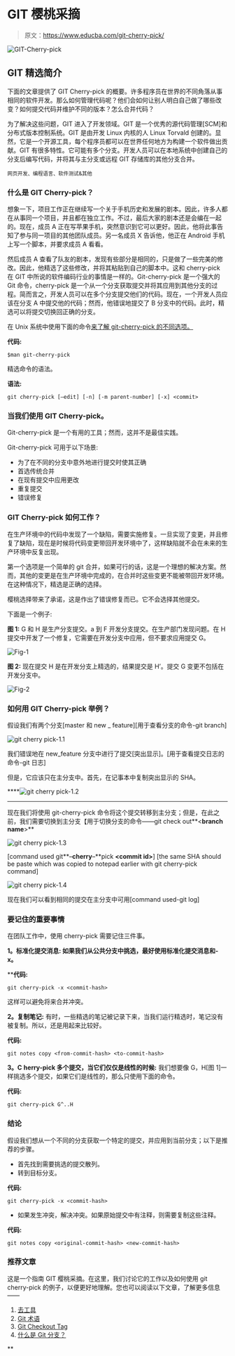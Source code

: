 # GIT 樱桃采摘

> 原文：<https://www.educba.com/git-cherry-pick/>

![GIT-Cherry-pick](img/7595562711c87a178e6621c5f09a63a9.png)



## GIT 精选简介

下面的文章提供了 GIT Cherry-pick 的概要。许多程序员在世界的不同角落从事相同的软件开发。那么如何管理代码呢？他们会如何让别人明白自己做了哪些改变？如何提交代码并维护不同的版本？怎么合并代码？

为了解决这些问题，GIT 进入了开发领域。GIT 是一个优秀的源代码管理[SCM]和分布式版本控制系统。GIT 是由开发 Linux 内核的人 Linux Torvald 创建的。显然，它是一个开源工具，每个程序员都可以在世界任何地方为构建一个软件做出贡献。GIT 有很多特性。它可能有多个分支。开发人员可以在本地系统中创建自己的分支后编写代码，并将其与主分支或远程 GIT 存储库的其他分支合并。

<small>网页开发、编程语言、软件测试&其他</small>

### 什么是 GIT Cherry-pick？

想象一下，项目工作正在继续写一个关于手机历史和发展的剧本。因此，许多人都在从事同一个项目，并且都在独立工作。不过，最后大家的剧本还是会编在一起的。现在，成员 A 正在写苹果手机，突然意识到它可以更好。因此，他将此事告知了参与同一项目的其他团队成员。另一名成员 X 告诉他，他正在 Android 手机上写一个脚本，并要求成员 A 看看。

然后成员 A 查看了队友的剧本，发现有些部分是相同的，只是做了一些完美的修改。因此，他精选了这些修改，并将其粘贴到自己的脚本中。这和 cherry-pick 在 GIT 中所说的软件编码行业的事情是一样的。Git-cherry-pick 是一个强大的 Git 命令，cherry-pick 是一个从一个分支获取提交并将其应用到其他分支的过程。简而言之，开发人员可以在多个分支提交他们的代码。现在，一个开发人员应该在分支 A 中提交他的代码；然而，他错误地提交了 B 分支中的代码。此时，精选可以将提交切换回正确的分支。

在 Unix 系统中使用下面的命令[来了解 git-cherry-pick 的不同选项。](https://www.educba.com/what-is-unix/)

**代码:**

```
$man git-cherry-pick
```

精选命令的语法。

**语法:**

```
git cherry-pick [–edit] [-n] [-m parent-number] [-x] <commit>
```

### 当我们使用 GIT Cherry-pick。

Git-cherry-pick 是一个有用的工具；然而，这并不是最佳实践。

Git-cherry-pick 可用于以下场景:

*   为了在不同的分支中意外地进行提交时使其正确
*   首选传统合并
*   在现有提交中应用更改
*   重复提交
*   错误修复

### GIT Cherry-pick 如何工作？

在生产环境中的代码中发现了一个缺陷，需要实施修复。一旦实现了变更，并且修复了缺陷，现在是时候将代码变更带回开发环境中了，这样缺陷就不会在未来的生产环境中反复出现。

第一个选项是一个简单的 git 合并，如果可行的话，这是一个理想的解决方案。然而，其他的变更是在生产环境中完成的，在合并时这些变更不能被带回开发环境。在这种情况下，精选是正确的选择。

樱桃选择带来了承诺，这是作出了错误修复而已。它不会选择其他提交。

下面是一个例子:

**图 1:** G 和 H 是生产分支提交。a 到 F 开发分支提交。在生产部门发现问题。在 H 提交中开发了一个修复，它需要在开发分支中应用，但不要求应用提交 G。

![Fig-1](img/6d73bc8a542de274b67818ca0377684a.png)



**图 2:** 现在提交 H 是在开发分支上精选的，结果提交是 H’。提交 G 变更不包括在开发分支中。

![Fig-2](img/81bd52e384879817db57be040af4c536.png)



### 如何用 GIT Cherry-pick 举例？

假设我们有两个分支[master 和 new _ feature][用于查看分支的命令-git branch]

![git cherry pick-1.1](img/de1fa346ba8f40ebcb82dab9c135c513.png)



我们错误地在 new_feature 分支中进行了提交[突出显示]。[用于查看提交日志的命令-git 日志]

但是，它应该只在主分支中。首先，在记事本中复制突出显示的 SHA。

****![git cherry pick-1.2](img/aa5ccf9cff4205e66e8ab062a9c4dbe3.png)

**** 

现在我们将使用 git-cherry-pick 命令将这个提交转移到主分支；但是，在此之前，我们需要切换到主分支【用于切换分支的命令——git check out**<**branch name**>**

![git cherry pick-1.3](img/3df387022d0008100682ba4102840c1f.png)



[command used git**–**cherry**–**pick **<**commit id**>**] [the same SHA should be paste which was copied to notepad earlier with git cherry-pick command]

![git cherry pick-1.4](img/abc976d3dca446ba129dcf2e0afb416c.png)



现在我们可以看到相同的提交在主分支中可用[command used-git log]

### 要记住的重要事情

在团队工作中，使用 cherry-pick 需要记住三件事。

******1。标准化提交消息:**** 如果我们从公共分支中挑选，最好使用标准化提交消息和-x。**

 ****代码:**

```
git cherry-pick -x <commit-hash>
```

这样可以避免将来合并冲突。

****2。复制笔记:**** 有时，一些精选的笔记被记录下来，当我们运行精选时，笔记没有被复制。所以，还是用起来比较好。

**代码:**

```
git notes copy <from-commit-hash> <to-commit-hash>
```

****3。C**** ****herry-pick 多个提交，当它们仅仅是线性的时候:**** 我们想要像 G，H[图 1]一样挑选多个提交，如果它们是线性的，那么只使用下面的命令。

**代码:**

```
git cherry-pick G^..H
```

### 结论

假设我们想从一个不同的分支获取一个特定的提交，并应用到当前分支；以下是推荐的步骤。

*   首先找到需要挑选的提交散列。
*   转到目标分支。

**代码:**

```
git cherry-pick -x <commit-hash>
```

*   如果发生冲突，解决冲突。如果原始提交中有注释，则需要复制这些注释。

**代码:**

```
git notes copy <original-commit-hash> <new-commit-hash>
```

### 推荐文章

这是一个指南 GIT 樱桃采摘。在这里，我们讨论它的工作以及如何使用 git cherry-pick 的例子，以便更好地理解。您也可以阅读以下文章，了解更多信息——

1.  [去工具](https://www.educba.com/git-tools/)
2.  [Git 术语](https://www.educba.com/git-terminology/)
3.  [Git Checkout Tag](https://www.educba.com/git-checkout-tag/)
4.  [什么是 Git 分支？](https://www.educba.com/what-is-git-branch/)





**
